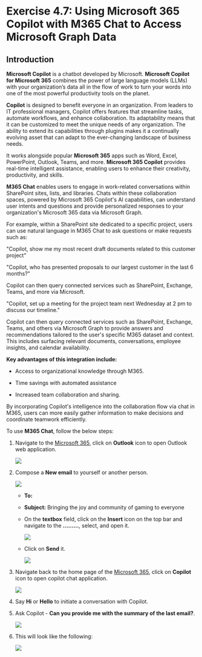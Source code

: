 # Exercise 4.7: Using Microsoft 365 Copilot with M365 Chat to Access Microsoft Graph Data

## Introduction

**Microsoft Copilot** is a chatbot developed by Microsoft. **Microsoft Copilot for Microsoft 365** combines the power of large language models (LLMs) with your organization’s data all in the flow of work to turn your words into one of the most powerful productivity tools on the planet.

**Copilot** is designed to benefit everyone in an organization. From leaders to IT professional managers, Copilot offers features that streamline tasks, automate workflows, and enhance collaboration. Its adaptability means that it can be customized to meet the unique needs of any organization. The ability to extend its capabilities through plugins makes it a continually evolving asset that can adapt to the ever-changing landscape of business needs.

It works alongside popular **Microsoft 365** apps such as Word, Excel, PowerPoint, Outlook, Teams, and more. **Microsoft 365 Copilot** provides real-time intelligent assistance, enabling users to enhance their creativity, productivity, and skills.

**M365 Chat** enables users to engage in work-related conversations within SharePoint sites, lists, and libraries. Chats within these collaboration spaces, powered by Microsoft 365 Copilot's AI capabilities, can understand user intents and questions and provide personalized responses to your organization's Microsoft 365 data via Microsoft Graph.  

For example, within a SharePoint site dedicated to a specific project, users can use natural language in M365 Chat to ask questions or make requests such as:

"Copilot, show me my most recent draft documents related to this customer project"

"Copilot, who has presented proposals to our largest customer in the last 6 months?"  


Copilot can then query connected services such as SharePoint, Exchange, Teams, and more via Microsoft.

"Copilot, set up a meeting for the project team next Wednesday at 2 pm to discuss our timeline."

Copilot can then query connected services such as SharePoint, Exchange, Teams, and others via Microsoft Graph to provide answers and recommendations tailored to the user's specific M365 dataset and context. This includes surfacing relevant documents, conversations, employee insights, and calendar availability.


**Key advantages of this integration include:**

- Access to organizational knowledge through M365.

- Time savings with automated assistance

- Increased team collaboration and sharing.

By incorporating Copilot's intelligence into the collaboration flow via chat in M365, users can more easily gather information to make decisions and coordinate teamwork efficiently.

To use **M365 Chat**, follow the below steps:

1. Navigate to the [Microsoft 365](https://www.office.com/login?), click on **Outlook** icon to open Outlook web application.

   ![](../labguide/media/M1.png)


1. Compose a **New email** to yourself or another person.

   ![](../labguide/media/M2.png)

   - **To:** <inject key="AzureAdUserEmail"></inject>

   - **Subject:** Bringing the joy and community of gaming to everyone

   - On the **textbox** field, click on the **Insert** icon on the top bar and navigate to the **.........**, select, and open it.

     ![](../labguide/media/M3.png)

   - Click on **Send** it.

     ![](../labguide/media/M4.png)


1. Navigate back to the home page of the [Microsoft 365](https://www.office.com/login?), click on **Copilot** icon to open copilot chat application.

   ![](../labguide/media/M5.png)

1. Say **Hi** or **Hello** to initiate a conversation with Copilot.

1. Ask Copilot - **Can you provide me with the summary of the last email?**.

   ![](../labguide/media/M6.png)

1. This will look like the following:

   ![](../labguide/media/M7.png)
